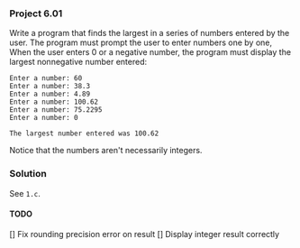 ### Project 6.01
Write a program that finds the largest in a series of numbers entered by the
user. The program must prompt the user to enter numbers one by one, When the
user enters 0 or a negative number, the program must display the largest
nonnegative number entered:

```
Enter a number: 60
Enter a number: 38.3
Enter a number: 4.89
Enter a number: 100.62
Enter a number: 75.2295
Enter a number: 0

The largest number entered was 100.62
```

Notice that the numbers aren't necessarily integers.

### Solution
See `1.c`.

#### TODO
[] Fix rounding precision error on result
[] Display integer result correctly
